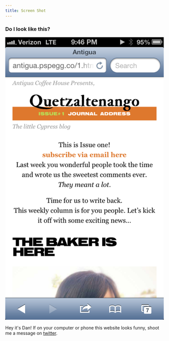 ```yaml
---
title: Screen Shot
---
```


### Do I look like this?

![](screenshot.png)

Hey it's Dan! If on your computer or phone this website looks funny, shoot me a message on [twitter](http://twitter.com/pspegg).